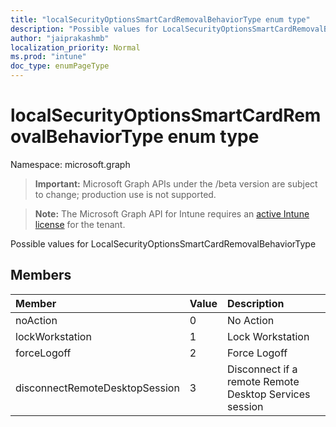 ```yaml
---
title: "localSecurityOptionsSmartCardRemovalBehaviorType enum type"
description: "Possible values for LocalSecurityOptionsSmartCardRemovalBehaviorType"
author: "jaiprakashmb"
localization_priority: Normal
ms.prod: "intune"
doc_type: enumPageType
---
```


# localSecurityOptionsSmartCardRemovalBehaviorType enum type

Namespace: microsoft.graph

> **Important:** Microsoft Graph APIs under the /beta version are subject to change; production use is not supported.

> **Note:** The Microsoft Graph API for Intune requires an [active Intune license](https://go.microsoft.com/fwlink/?linkid=839381) for the tenant.

Possible values for LocalSecurityOptionsSmartCardRemovalBehaviorType

## Members
|Member|Value|Description|
|:---|:---|:---|
|noAction|0|No Action|
|lockWorkstation|1|Lock Workstation|
|forceLogoff|2|Force Logoff|
|disconnectRemoteDesktopSession|3|Disconnect if a remote Remote Desktop Services session|
